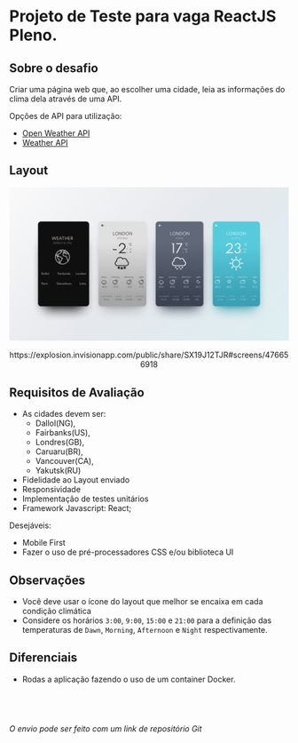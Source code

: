 # Projeto de Teste para vaga ReactJS Pleno.

## Sobre o desafio

Criar uma página web que, ao escolher uma cidade, leia as informações do clima dela através de uma API.

Opções de API para utilização:

- [Open Weather API](https://openweathermap.org/current)
- [Weather API](https://www.weatherapi.com/)

## Layout

![Expected Result](./expected-result.png)

<div align="center">
  https://explosion.invisionapp.com/public/share/SX19J12TJR#screens/476656918
</div>

## Requisitos de Avaliação

- As cidades devem ser:
  - Dallol(NG),
  - Fairbanks(US),
  - Londres(GB),
  - Caruaru(BR),
  - Vancouver(CA),
  - Yakutsk(RU)
- Fidelidade ao Layout enviado
- Responsividade
- Implementação de testes unitários
- Framework Javascript: React;

Desejáveis:

- Mobile First
- Fazer o uso de pré-processadores CSS e/ou biblioteca UI

## Observações

- Você deve usar o ícone do layout que melhor se encaixa em cada condição climática
- Considere os horários `3:00`, `9:00`, `15:00` e `21:00` para a definição das temperaturas de `Dawn`, `Morning`, `Afternoon` e `Night` respectivamente.

## Diferenciais

- Rodas a aplicação fazendo o uso de um container Docker.

## <br />

_O envio pode ser feito com um link de repositório Git_
